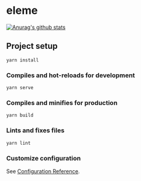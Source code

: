 # eleme

[![Anurag's github stats](https://github-readme-stats.vercel.app/api?username=mulili&show_icons=true&theme=dark)](https://github.com/anuraghazra/github-readme-stats)

## Project setup
```
yarn install
```

### Compiles and hot-reloads for development
```
yarn serve
```

### Compiles and minifies for production
```
yarn build
```

### Lints and fixes files
```
yarn lint
```

### Customize configuration
See [Configuration Reference](https://cli.vuejs.org/config/).
